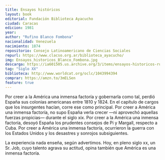 ```yaml
---
title: Ensayos históricos
layout: book
editorial: Fundación Biblioteca Ayacucho
ciudad: Caracas
edicion: 1981
year: 
author: "Rufino Blanco Fombona"
nacionalidad: Venezuela
nacimiento: 1874
repositorio: Consejo Latinoamericano de Ciencias Sociales
repurl: https://www.clacso.org.ar/biblioteca_ayacucho/
img: Ensayos_historicos_Blanco_Fombona.jpg
descarga: https://ia601505.us.archive.org/3/items/ensayos-historicos-rufino-blanco-fombona/Ensayos_historicos_Rufino_Blanco_Fombona.pdf
tag: "Siglo XX"
biblioteca: http://www.worldcat.org/oclc/1043994394
comprar: https://amzn.to/3mELSen
feature: true
---
```

 

Por creer a la América una inmensa factoría y gobernarla como tal, perdió España sus colonias americanas entre 1810 y 1824. En el capítulo de cargos que los insurgentes hacían, corre ese como principal. Por creer a América una inmensa factoría, no supo España verla crecer —ni aprovechó aquellas fuerzas propicias— durante el siglo xix. Por creer a la América una inmensa factoría, desoyó España los prudentes consejos de Pi y Margall, respecto a Cuba. Por creer a América una inmensa factoría, ocurrieron la guerra con los Estados Unidos y los desastres y sonrojos subsiguientes.
 
La experiencia nada enseña, según advertimos. Hoy, en pleno siglo xx, un Sr. Job, cuyo talento agrava su actitud, opina también que América es una inmensa factoría.
